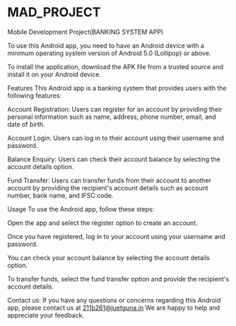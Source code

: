 # MAD_PROJECT
Mobile Development Project(BANKING SYSTEM APP)

To use this Android app, you need to have an Android device with a minimum operating system version of Android 5.0 (Lollipop) or above.

To install the application, download the APK file   from a trusted source and install it on your Android device.

Features
This Android app is a banking system that provides users with the following features:

Account Registration: Users can register for an account by providing their personal information such as name, address, phone number, email, and date of birth.

Account Login: Users can log in to their account using their username and password.

Balance Enquiry: Users can check their account balance by selecting the account details option.

Fund Transfer: Users can transfer funds from their account to another account by providing the recipient's account details such as account number, bank name, and IFSC code.

Usage
To use the Android app, follow these steps:

Open the app and select the register option to create an account.

Once you have registered, log in to your account using your username and password.

You can check your account balance by selecting the account details option.

To transfer funds, select the fund transfer option and provide the recipient's account details.


Contact us:
If you have any questions or concerns regarding this Android app, please contact us at 211b261@juetguna.in We are happy to help and appreciate your feedback.

